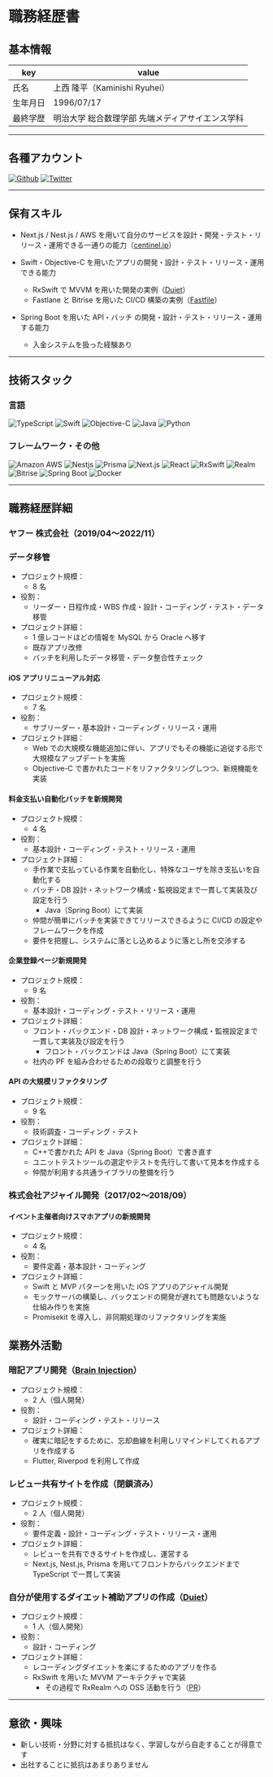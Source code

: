 # 職務経歴書

## 基本情報

| key      | value                                            |
| -------- | ------------------------------------------------ |
| 氏名     | 上西 隆平（Kaminishi Ryuhei）                    |
| 生年月日 | 1996/07/17                                       |
| 最終学歴 | 明治大学 総合数理学部 先端メディアサイエンス学科 |

---

## 各種アカウント

<p>
<a href="https://github.com/catelina777" target="_blank"><img alt="Github" src="https://img.shields.io/badge/catelina777-%2312100E.svg?&style=flat-square&logo=Github&logoColor=white" /></a>
<a href="https://twitter.com/catelina777" target="_blank"><img alt="Twitter" src="https://img.shields.io/badge/@catelina777-%231DA1F2.svg?&style=flat-square&logo=twitter&logoColor=white" /></a>
</p>

---

## 保有スキル

- Next.js / Nest.js / AWS を用いて自分のサービスを設計・開発・テスト・リリース・運用できる一通りの能力（[centinel.jp](https://centinel.jp/)）
- Swift・Objective-C を用いたアプリの開発・設計・テスト・リリース・運用できる能力

  - RxSwift で MVVM を用いた開発の実例（[Duiet](https://github.com/catelina777/Duiet-iOS)）
  - Fastlane と Bitrise を用いた CI/CD 構築の実例（[Fastfile](https://github.com/catelina777/Duiet-iOS/blob/master/fastlane/Fastfile)）

- Spring Boot を用いた API・バッチ の開発・設計・テスト・リリース・運用する能力
  - 入金システムを扱った経験あり

---

## 技術スタック

### 言語

<p>
  <img alt="TypeScript" src="https://img.shields.io/badge/TypeScript-007ACC?style=flat-square&logo=typescript&logoColor=white" />
  <img alt="Swift" src="https://img.shields.io/badge/Swift-CC342D?style=flat-square&logo=swift&logoColor=white" />
  <img alt="Objective-C" src="https://img.shields.io/badge/Objective C-000000?style=flat-square&logo=apple&logoColor=white" />
  <img alt="Java" src="https://img.shields.io/badge/Java-007396?style=flat-square&logo=Java&logoColor=white" />
  <img alt="Python" src="https://img.shields.io/badge/Python-3776AB?style=flat-square&logo=Python&logoColor=white" />
</p>

### フレームワーク・その他

<p>
  <img alt="Amazon AWS" src="https://img.shields.io/badge/Amazon AWS-232F3E?style=flat-square&logo=Amazon AWS&logoColor=white" />
  <img alt="Nestjs" src="https://img.shields.io/badge/Nestjs-E0234E?style=flat-square&logo=Nestjs&logoColor=white" />
  <img alt="Prisma" src="https://img.shields.io/badge/Prisma-2D3748?style=flat-square&logo=Prisma&logoColor=white" />
  <img alt="Next.js" src="https://img.shields.io/badge/Next.js-000000?style=flat-square&logo=Next.js&logoColor=white" />
  <img alt="React" src="https://img.shields.io/badge/React-61DAFB?style=flat-square&logo=React&logoColor=white" />
  <img alt="RxSwift" src="https://img.shields.io/badge/RxSwift-B7178C?style=flat-square&logo=ReactiveX&logoColor=white" />
  <img alt="Realm" src="https://img.shields.io/badge/Realm-39477F?style=flat-square&logo=Realm&logoColor=white" />
  <img alt="Bitrise" src="https://img.shields.io/badge/Bitrise-683D87?style=flat-square&logo=Bitrise&logoColor=white" />
  <img alt="Spring Boot" src="https://img.shields.io/badge/Spring Boot-6DB33F?style=flat-square&logo=Spring Boot&logoColor=white" />
  <img alt="Docker" src="https://img.shields.io/badge/Docker-2496ED?style=flat-square&logo=Docker&logoColor=white" />
</p>

---

## 職務経歴詳細

### ヤフー 株式会社（2019/04〜2022/11）

### データ移管

- プロジェクト規模：
  - 8 名
- 役割：
  - リーダー・日程作成・WBS 作成・設計・コーディング・テスト・データ移管
- プロジェクト詳細：
  - 1 億レコードほどの情報を MySQL から Oracle へ移す
  - 既存アプリ改修
  - バッチを利用したデータ移管・データ整合性チェック

#### iOS アプリリニューアル対応

- プロジェクト規模：
  - 7 名
- 役割：
  - サブリーダー・基本設計・コーディング・リリース・運用
- プロジェクト詳細：
  - Web での大規模な機能追加に伴い、アプリでもその機能に追従する形で大規模なアップデートを実施
  - Objective-C で書かれたコードをリファクタリングしつつ、新規機能を実装

#### 料金支払い自動化バッチを新規開発

- プロジェクト規模：
  - 4 名
- 役割：
  - 基本設計・コーディング・テスト・リリース・運用
- プロジェクト詳細：
  - 手作業で支払っている作業を自動化し、特殊なユーザを除き支払いを自動化する
  - バッチ・DB 設計・ネットワーク構成・監視設定まで一貫して実装及び設定を行う
    - Java（Spring Boot）にて実装
  - 仲間が簡単にバッチを実装できてリリースできるように CI/CD の設定やフレームワークを作成
  - 要件を把握し、システムに落とし込めるように落とし所を交渉する

#### 企業登録ページ新規開発

- プロジェクト規模：
  - 9 名
- 役割：
  - 基本設計・コーディング・テスト・リリース・運用
- プロジェクト詳細：
  - フロント・バックエンド・DB 設計・ネットワーク構成・監視設定まで一貫して実装及び設定を行う
    - フロント・バックエンドは Java（Spring Boot）にて実装
  - 社内の PF を組み合わせるための段取りと調整を行う

#### API の大規模リファクタリング

- プロジェクト規模：
  - 9 名
- 役割：
  - 技術調査・コーディング・テスト
- プロジェクト詳細：
  - C++で書かれた API を Java（Spring Boot）で書き直す
  - ユニットテストツールの選定やテストを先行して書いて見本を作成する
  - 仲間が利用する共通ライブラリの整備を行う

### 株式会社アジャイル開発（2017/02〜2018/09）

#### イベント主催者向けスマホアプリの新規開発

- プロジェクト規模：
  - 4 名
- 役割：
  - 要件定義・基本設計・コーディング
- プロジェクト詳細：
  - Swift と MVP パターンを用いた iOS アプリのアジャイル開発
  - モックサーバの構築し、バックエンドの開発が遅れても問題ないような仕組み作りを実施
  - Promisekit を導入し、非同期処理のリファクタリングを実施

## 業務外活動

### 暗記アプリ開発（[Brain Injection](https://play.google.com/store/apps/details?id=jp.centinel.brain_injection)）

- プロジェクト規模：
  - 2 人（個人開発）
- 役割：
  - 設計・コーディング・テスト・リリース
- プロジェクト詳細：
  - 確実に暗記をするために、忘却曲線を利用しリマインドしてくれるアプリを作成する
  - Flutter, Riverpod を利用して作成

### レビュー共有サイトを作成（閉鎖済み）

- プロジェクト規模：
  - 2 人（個人開発）
- 役割：
  - 要件定義・設計・コーディング・テスト・リリース・運用
- プロジェクト詳細：
  - レビューを共有できるサイトを作成し、運営する
  - Next.js, Nest.js, Prisma を用いてフロントからバックエンドまで TypeScript で一貫して実装

### 自分が使用するダイエット補助アプリの作成（[Duiet](https://github.com/catelina777/Duiet-iOS)）

- プロジェクト規模：
  - 1 人（個人開発）
- 役割：
  - 設計・コーディング
- プロジェクト詳細：
  - レコーディングダイエットを楽にするためのアプリを作る
  - RxSwift を用いた MVVM アーキテクチャで実装
    - その過程で RxRealm への OSS 活動を行う（[PR](https://github.com/RxSwiftCommunity/RxRealm/pull/136/files)）

---

## 意欲・興味

- 新しい技術・分野に対する抵抗はなく、学習しながら自走することが得意です
- 出社することに抵抗はあまりありません
